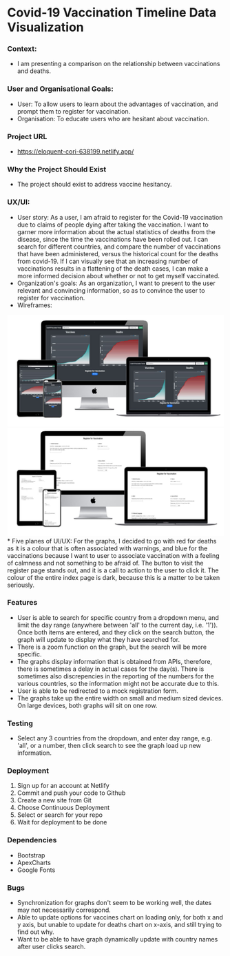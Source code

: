 # Covid-19 Vaccination Timeline Data Visualization

### Context:
* I am presenting a comparison on the relationship between vaccinations and deaths.

### User and Organisational Goals:
* User: To allow users to learn about the advantages of vaccination, and prompt them to register for vaccination.
* Organisation: To educate users who are hesitant about vaccination.

### Project URL
* https://eloquent-cori-638199.netlify.app/

### Why the Project Should Exist
* The project should exist to address vaccine hesitancy.

### UX/UI:
* User story: As a user, I am afraid to register for the Covid-19 vaccination due to claims of people dying after taking the vaccination. I want to garner more information about the actual statistics of deaths from the disease, since the time the vaccinations have been rolled out. I can search for different countries, and compare the number of vaccinations that have been administered, versus the historical count for the deaths from covid-19. If I can visually see that an increasing number of vaccinations results in a flattening of the death cases, I can make a more informed decision about whether or not to get myself vaccinated.
* Organization's goals: As an organization, I want to present to the user relevant and convincing information, so as to convince the user to register for vaccination.
* Wireframes:
<div class='container-fluid'>
<img src='mockups/mockup_index.JPG' class='img-fluid'>
<img src='mockups/mockup_form.JPG' class='img-fluid'>
</div>
* Five planes of UI/UX: For the graphs, I decided to go with red for deaths as it is a colour that is often associated with warnings, and blue for the vaccinations because I want to user to associate vaccination with a feeling of calmness and not something to be afraid of. The button to visit the register page stands out, and it is a call to action to the user to click it. The colour of the entire index page is dark, because this is a matter to be taken seriously.

### Features
* User is able to search for specific country from a dropdown menu, and limit the day range (anywhere between 'all' to the current day, i.e. '1')). Once both items are entered, and they click on the search button, the graph will update to display what they have searched for.
* There is a zoom function on the graph, but the search will be more specific.
* The graphs display information that is obtained from APIs, therefore, there is sometimes a delay in actual cases for the day(s). There is sometimes also discrepencies in the reporting of the numbers for the various countries, so the information might not be accurate due to this.
* User is able to be redirected to a mock registration form.
* The graphs take up the entire width on small and medium sized devices. On large devices, both graphs will sit on one row.

### Testing
* Select any 3 countries from the dropdown, and enter day range, e.g. 'all', or a number, then click search to see the graph load up new information.

### Deployment
1. Sign up for an account at Netlify
2. Commit and push your code to Github
3. Create a new site from Git
4. Choose Continuous Deployment
5. Select or search for your repo
6. Wait for deployment to be done

### Dependencies
* Bootstrap
* ApexCharts
* Google Fonts

### Bugs
* Synchronization for graphs don't seem to be working well, the dates may not necessarily correspond.
* Able to update options for vaccines chart on loading only, for both x and y axis, but unable to update for deaths chart on x-axis, and still trying to find out why.
* Want to be able to have graph dynamically update with country names after user clicks search.